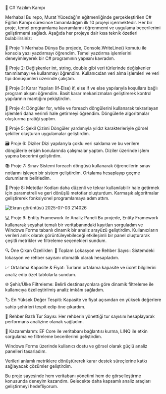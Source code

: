 💼 C# Yazılım Kampı

Merhaba!
Bu repo, Murat Yücedağ’ın eğitmenliğinde gerçekleştirilen C# Eğitim Kampı süresince tamamladığım ilk 10 projeyi içermektedir.
Her bir proje, temel programlama kavramlarını öğrenmemi ve uygulama becerilerimi geliştirmemi sağladı.
Aşağıda her projeye dair kısa teknik özetleri bulabilirsiniz:

📌 Proje 1: Merhaba Dünya
Bu projede, Console.WriteLine() komutu ile konsola yazı yazdırmayı öğrendim.
Temel yazdırma işlemlerini deneyimleyerek bir C# programının yapısını kavradım.

🧮 Proje 2: Değişkenler
int, string, double gibi veri türlerinde değişkenler tanımlamayı ve kullanmayı öğrendim.
Kullanıcıdan veri alma işlemleri ve veri tipi dönüşümleri üzerinde çalıştım.

🔀 Proje 3: Karar Yapıları (If-Else)
if, else if ve else yapılarıyla koşullara bağlı program akışını öğrendim.
Basit karar mekanizmaları geliştirerek kontrol yapılarının mantığını pekiştirdim.

🔄 Proje 4: Döngüler
for, while ve foreach döngülerini kullanarak tekrarlayan işlemleri daha verimli hale getirmeyi öğrendim.
Döngülerle algoritmalar oluşturma pratiği yaptım.

🎨 Proje 5: Şekil Çizimi
Döngüler yardımıyla yıldız karakterleriyle görsel şekiller oluşturan uygulamalar geliştirdim.

🗃️ Proje 6: Diziler
Dizi yapılarıyla çoklu veri saklama ve bu verilere döngülerle erişim konularında çalışmalar yaptım.
Diziler üzerinde işlem yapma becerimi geliştirdim.

📚 Proje 7: Sınav Sistemi
foreach döngüsü kullanarak öğrencilerin sınav notlarını işleyen bir sistem geliştirdim.
Ortalama hesaplayıp geçme durumlarını belirledim.

🧰 Proje 8: Metotlar
Kodları daha düzenli ve tekrar kullanılabilir hale getirmek için parametreli ve geri dönüşlü metotlar oluşturdum.
Karmaşık algoritmalar geliştirerek fonksiyonel programlamaya adım attım.

![Ekran görüntüsü 2025-07-03 214026](https://github.com/user-attachments/assets/777ca7c0-dd8b-49bd-a789-c684a61c9f57)

💻 Proje 9: Entity Framework ile Analiz Paneli
Bu projede, Entity Framework kullanarak seyahat temalı bir veritabanındaki kayıtları sorguladım ve Windows Forms tabanlı dinamik bir analiz arayüzü geliştirdim.
Kullanıcıların verileri anlık olarak görüntüleyebileceği etkileşimli bir panel oluşturarak çeşitli metrikler ve filtreleme seçenekleri sundum.

🔍 Öne Çıkan Özellikler:
📍 Toplam Lokasyon ve Rehber Sayısı: Sistemdeki lokasyon ve rehber sayısını otomatik olarak hesapladım.

📈 Ortalama Kapasite & Fiyat: Turların ortalama kapasite ve ücret bilgilerini analiz edip özet tablolarla sundum.

🌐 Şehir/Ülke Filtreleme: Belirli destinasyonlara göre dinamik filtreleme ile kullanıcıya özelleştirilmiş analiz imkânı sağladım.

🏷️ En Yüksek Değer Tespiti: Kapasite ve fiyat açısından en yüksek değerlere sahip şehirleri tespit edip öne çıkardım.

👥 Rehber Bazlı Tur Sayısı: Her rehberin yönettiği tur sayısını hesaplayarak performans analizine olanak sağladım.

🎯 Kazanımlarım:
EF Core ile veritabanı bağlantısı kurma, LINQ ile etkin sorgulama ve filtreleme becerilerimi geliştirdim.

Windows Forms üzerinde kullanıcı dostu ve görsel olarak güçlü analiz panelleri tasarladım.

Verileri anlamlı metriklere dönüştürerek karar destek süreçlerine katkı sağlayacak çözümler geliştirdim.

Bu proje sayesinde hem veritabanı yönetimi hem de görselleştirme konusunda deneyim kazandım.
Gelecekte daha kapsamlı analiz araçları geliştirmeyi hedefliyorum.
